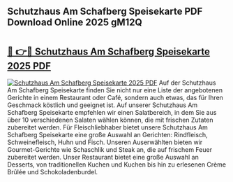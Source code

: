 ## Schutzhaus Am Schafberg Speisekarte PDF Download Online 2025 gM12Q

# <h2><a href="http://gc971ks.nevu.top/?p=Schutzhaus+Am+Schafberg+Speisekarte">🔗 👉🔴 Schutzhaus Am Schafberg Speisekarte 2025 PDF</a></h2>

[![Schutzhaus Am Schafberg Speisekarte 2025 PDF](https://i.imgur.com/dBaPXMq.png)](http://gc971ks.nevu.top/?p=Schutzhaus+Am+Schafberg+Speisekarte)
Auf der Schutzhaus Am Schafberg Speisekarte finden Sie nicht nur eine Liste der angebotenen Gerichte in einem Restaurant oder Café, sondern auch etwas, das für Ihren Geschmack köstlich und geeignet ist. Auf unserer Schutzhaus Am Schafberg Speisekarte empfehlen wir einen Salatbereich, in dem Sie aus über 10 verschiedenen Salaten wählen können, die mit frischen Zutaten zubereitet werden. Für Fleischliebhaber bietet unsere Schutzhaus Am Schafberg Speisekarte eine große Auswahl an Gerichten: Rindfleisch, Schweinefleisch, Huhn und Fisch. Unseren Auserwählten bieten wir Gourmet-Gerichte wie Schaschlik und Steak an, die auf frischem Feuer zubereitet werden. Unser Restaurant bietet eine große Auswahl an Desserts, von traditionellen Kuchen und Kuchen bis hin zu erlesenen Crème Brûlée und Schokoladenburdel.
